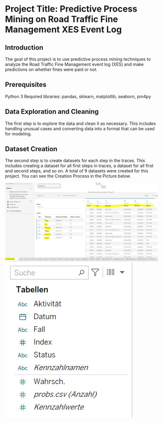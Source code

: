 # Project Title: Predictive Process Mining on Road Traffic Fine Management XES Event Log
## Introduction
The goal of this project is to use predictive process mining techniques to analyze the Road Traffic Fine Management event log (XES) and make predictions on whether fines were paid or not.

## Prerequisites
Python 3
Required libraries: pandas, sklearn, matplotlib, seaborn, pm4py

## Data Exploration and Cleaning
The first step is to explore the data and clean it as necessary. This includes handling unusual cases and converting data into a format that can be used for modeling.

## Dataset Creation
The second step is to create datasets for each step in the traces. This includes creating a dataset for all first steps in traces, a dataset for all first and second steps, and so on. A total of 9 datasets were created for this project. You can see the Creation Process in the Picture below.

![Creation Process](Bild2.JPG)
![Creation Process](Bild3.JPG)

